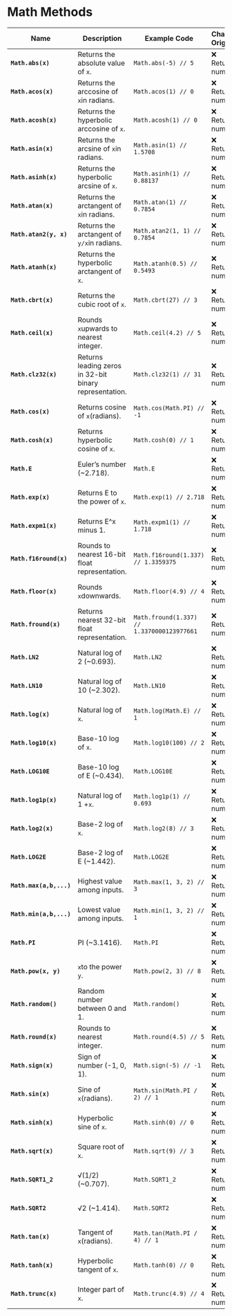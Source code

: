 # Math Methods

| Name                            | Description                                            | Example Code                                 | Changes Original? |
| ------------------------------- | ------------------------------------------------------ | -------------------------------------------- | ----------------- |
| **`Math.abs(x)`**       | Returns the absolute value of `x`.                   | `Math.abs(-5) // 5`                        | ❌ Returns number |
| **`Math.acos(x)`**      | Returns the arccosine of `x`in radians.              | `Math.acos(1) // 0`                        | ❌ Returns number |
| **`Math.acosh(x)`**     | Returns the hyperbolic arccosine of `x`.             | `Math.acosh(1) // 0`                       | ❌ Returns number |
| **`Math.asin(x)`**      | Returns the arcsine of `x`in radians.                | `Math.asin(1) // 1.5708`                   | ❌ Returns number |
| **`Math.asinh(x)`**     | Returns the hyperbolic arcsine of `x`.               | `Math.asinh(1) // 0.88137`                 | ❌ Returns number |
| **`Math.atan(x)`**      | Returns the arctangent of `x`in radians.             | `Math.atan(1) // 0.7854`                   | ❌ Returns number |
| **`Math.atan2(y, x)`**  | Returns the arctangent of `y/x`in radians.           | `Math.atan2(1, 1) // 0.7854`               | ❌ Returns number |
| **`Math.atanh(x)`**     | Returns the hyperbolic arctangent of `x`.            | `Math.atanh(0.5) // 0.5493`                | ❌ Returns number |
| **`Math.cbrt(x)`**      | Returns the cubic root of `x`.                       | `Math.cbrt(27) // 3`                       | ❌ Returns number |
| **`Math.ceil(x)`**      | Rounds `x`upwards to nearest integer.                | `Math.ceil(4.2) // 5`                      | ❌ Returns number |
| **`Math.clz32(x)`**     | Returns leading zeros in 32-bit binary representation. | `Math.clz32(1) // 31`                      | ❌ Returns number |
| **`Math.cos(x)`**       | Returns cosine of `x`(radians).                      | `Math.cos(Math.PI) // -1`                  | ❌ Returns number |
| **`Math.cosh(x)`**      | Returns hyperbolic cosine of `x`.                    | `Math.cosh(0) // 1`                        | ❌ Returns number |
| **`Math.E`**            | Euler’s number (~2.718).                              | `Math.E`                                   | ❌ Returns number |
| **`Math.exp(x)`**       | Returns E to the power of `x`.                       | `Math.exp(1) // 2.718`                     | ❌ Returns number |
| **`Math.expm1(x)`**     | Returns E^x minus 1.                                   | `Math.expm1(1) // 1.718`                   | ❌ Returns number |
| **`Math.f16round(x)`**  | Rounds to nearest 16-bit float representation.         | `Math.f16round(1.337) // 1.3359375`        | ❌ Returns number |
| **`Math.floor(x)`**     | Rounds `x`downwards.                                 | `Math.floor(4.9) // 4`                     | ❌ Returns number |
| **`Math.fround(x)`**    | Returns nearest 32-bit float representation.           | `Math.fround(1.337) // 1.3370000123977661` | ❌ Returns number |
| **`Math.LN2`**          | Natural log of 2 (~0.693).                             | `Math.LN2`                                 | ❌ Returns number |
| **`Math.LN10`**         | Natural log of 10 (~2.302).                            | `Math.LN10`                                | ❌ Returns number |
| **`Math.log(x)`**       | Natural log of `x`.                                  | `Math.log(Math.E) // 1`                    | ❌ Returns number |
| **`Math.log10(x)`**     | Base-10 log of `x`.                                  | `Math.log10(100) // 2`                     | ❌ Returns number |
| **`Math.LOG10E`**       | Base-10 log of E (~0.434).                             | `Math.LOG10E`                              | ❌ Returns number |
| **`Math.log1p(x)`**     | Natural log of 1 +`x`.                               | `Math.log1p(1) // 0.693`                   | ❌ Returns number |
| **`Math.log2(x)`**      | Base-2 log of `x`.                                   | `Math.log2(8) // 3`                        | ❌ Returns number |
| **`Math.LOG2E`**        | Base-2 log of E (~1.442).                              | `Math.LOG2E`                               | ❌ Returns number |
| **`Math.max(a,b,...)`** | Highest value among inputs.                            | `Math.max(1, 3, 2) // 3`                   | ❌ Returns number |
| **`Math.min(a,b,...)`** | Lowest value among inputs.                             | `Math.min(1, 3, 2) // 1`                   | ❌ Returns number |
| **`Math.PI`**           | PI (~3.1416).                                          | `Math.PI`                                  | ❌ Returns number |
| **`Math.pow(x, y)`**    | `x`to the power `y`.                               | `Math.pow(2, 3) // 8`                      | ❌ Returns number |
| **`Math.random()`**     | Random number between 0 and 1.                         | `Math.random()`                            | ❌ Returns number |
| **`Math.round(x)`**     | Rounds to nearest integer.                             | `Math.round(4.5) // 5`                     | ❌ Returns number |
| **`Math.sign(x)`**      | Sign of number (-1, 0, 1).                             | `Math.sign(-5) // -1`                      | ❌ Returns number |
| **`Math.sin(x)`**       | Sine of `x`(radians).                                | `Math.sin(Math.PI / 2) // 1`               | ❌ Returns number |
| **`Math.sinh(x)`**      | Hyperbolic sine of `x`.                              | `Math.sinh(0) // 0`                        | ❌ Returns number |
| **`Math.sqrt(x)`**      | Square root of `x`.                                  | `Math.sqrt(9) // 3`                        | ❌ Returns number |
| **`Math.SQRT1_2`**      | √(1/2) (~0.707).                                      | `Math.SQRT1_2`                             | ❌ Returns number |
| **`Math.SQRT2`**        | √2 (~1.414).                                          | `Math.SQRT2`                               | ❌ Returns number |
| **`Math.tan(x)`**       | Tangent of `x`(radians).                             | `Math.tan(Math.PI / 4) // 1`               | ❌ Returns number |
| **`Math.tanh(x)`**      | Hyperbolic tangent of `x`.                           | `Math.tanh(0) // 0`                        | ❌ Returns number |
| **`Math.trunc(x)`**     | Integer part of `x`.                                 | `Math.trunc(4.9) // 4`                     | ❌ Returns number |
